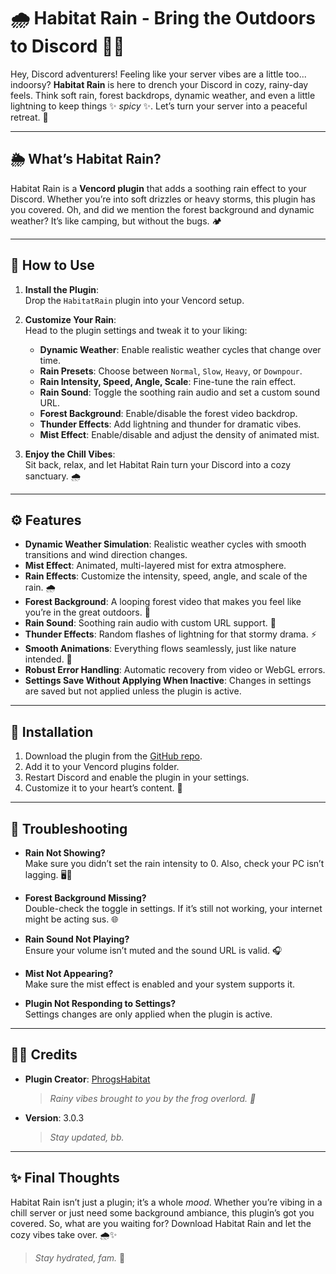 # 🌧️ Habitat Rain - Bring the Outdoors to Discord 🌲✨

Hey, Discord adventurers! Feeling like your server vibes are a little too... indoorsy? **Habitat Rain** is here to drench your Discord in cozy, rainy-day feels. Think soft rain, forest backdrops, dynamic weather, and even a little lightning to keep things ✨ *spicy* ✨. Let’s turn your server into a peaceful retreat. 🌿

---

## 🌦️ What’s Habitat Rain?

Habitat Rain is a **Vencord plugin** that adds a soothing rain effect to your Discord. Whether you’re into soft drizzles or heavy storms, this plugin has you covered. Oh, and did we mention the forest background and dynamic weather? It’s like camping, but without the bugs. 🏕️

---

## 🔧 How to Use

1. **Install the Plugin**:  
   Drop the `HabitatRain` plugin into your Vencord setup.

2. **Customize Your Rain**:  
   Head to the plugin settings and tweak it to your liking:
   - **Dynamic Weather**: Enable realistic weather cycles that change over time.
   - **Rain Presets**: Choose between `Normal`, `Slow`, `Heavy`, or `Downpour`.
   - **Rain Intensity, Speed, Angle, Scale**: Fine-tune the rain effect.
   - **Rain Sound**: Toggle the soothing rain audio and set a custom sound URL.
   - **Forest Background**: Enable/disable the forest video backdrop.
   - **Thunder Effects**: Add lightning and thunder for dramatic vibes.
   - **Mist Effect**: Enable/disable and adjust the density of animated mist.

3. **Enjoy the Chill Vibes**:  
   Sit back, relax, and let Habitat Rain turn your Discord into a cozy sanctuary. 🌧️

---

## ⚙️ Features

- **Dynamic Weather Simulation**: Realistic weather cycles with smooth transitions and wind direction changes.
- **Mist Effect**: Animated, multi-layered mist for extra atmosphere.
- **Rain Effects**: Customize the intensity, speed, angle, and scale of the rain. 🌧️
- **Forest Background**: A looping forest video that makes you feel like you’re in the great outdoors. 🌲
- **Rain Sound**: Soothing rain audio with custom URL support. 🎵
- **Thunder Effects**: Random flashes of lightning for that stormy drama. ⚡
- **Smooth Animations**: Everything flows seamlessly, just like nature intended. 🌊
- **Robust Error Handling**: Automatic recovery from video or WebGL errors.
- **Settings Save Without Applying When Inactive**: Changes in settings are saved but not applied unless the plugin is active.

---

## 🚀 Installation

1. Download the plugin from the [GitHub repo](https://github.com/PhrogsHabitat/HabitatRain).
2. Add it to your Vencord plugins folder.
3. Restart Discord and enable the plugin in your settings.
4. Customize it to your heart’s content. 💖

---

## 🛑 Troubleshooting

- **Rain Not Showing?**  
  Make sure you didn’t set the rain intensity to 0. Also, check your PC isn’t lagging. 🖥️💨

- **Forest Background Missing?**  
  Double-check the toggle in settings. If it’s still not working, your internet might be acting sus. 🌐

- **Rain Sound Not Playing?**  
  Ensure your volume isn’t muted and the sound URL is valid. 🎧

- **Mist Not Appearing?**  
  Make sure the mist effect is enabled and your system supports it.

- **Plugin Not Responding to Settings?**  
  Settings changes are only applied when the plugin is active.

---

## 🧑‍🚀 Credits

- **Plugin Creator**: [PhrogsHabitat](https://github.com/PhrogsHabitat)  
  > *Rainy vibes brought to you by the frog overlord. 🐸*

- **Version**: 3.0.3  
  > *Stay updated, bb.*  

---

## ✨ Final Thoughts

Habitat Rain isn’t just a plugin; it’s a whole *mood*. Whether you’re vibing in a chill server or just need some background ambiance, this plugin’s got you covered. So, what are you waiting for? Download Habitat Rain and let the cozy vibes take over. 🌧️✨

> *Stay hydrated, fam.* 🚿